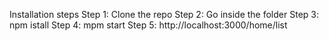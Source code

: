 
Installation steps
Step 1: Clone the repo
Step 2: Go inside the folder
Step 3: npm istall
Step 4: mpm start
Step 5: http://localhost:3000/home/list
